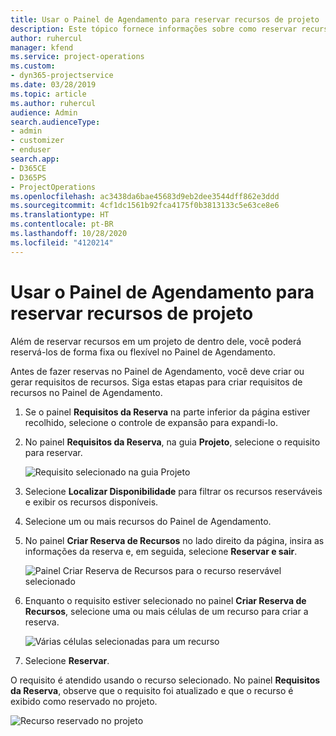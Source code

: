```yaml
---
title: Usar o Painel de Agendamento para reservar recursos de projeto
description: Este tópico fornece informações sobre como reservar recursos.
author: ruhercul
manager: kfend
ms.service: project-operations
ms.custom:
- dyn365-projectservice
ms.date: 03/28/2019
ms.topic: article
ms.author: ruhercul
audience: Admin
search.audienceType:
- admin
- customizer
- enduser
search.app:
- D365CE
- D365PS
- ProjectOperations
ms.openlocfilehash: ac3438da6bae45683d9eb2dee3544dff862e3ddd
ms.sourcegitcommit: 4cf1dc1561b92fca4175f0b3813133c5e63ce8e6
ms.translationtype: HT
ms.contentlocale: pt-BR
ms.lasthandoff: 10/28/2020
ms.locfileid: "4120214"
---
```

# <a name="use-the-schedule-board-to-book-project-resources"></a>Usar o Painel de Agendamento para reservar recursos de projeto

Além de reservar recursos em um projeto de dentro dele, você poderá reservá-los de forma fixa ou flexível no Painel de Agendamento.

Antes de fazer reservas no Painel de Agendamento, você deve criar ou gerar requisitos de recursos. Siga estas etapas para criar requisitos de recursos no Painel de Agendamento.

1. Se o painel **Requisitos da Reserva** na parte inferior da página estiver recolhido, selecione o controle de expansão para expandi-lo.
2. No painel **Requisitos da Reserva**, na guia **Projeto**, selecione o requisito para reservar.

    ![Requisito selecionado na guia Projeto](media/Resource-Management-image73.png)

3. Selecione **Localizar Disponibilidade** para filtrar os recursos reserváveis e exibir os recursos disponíveis. 
4. Selecione um ou mais recursos do Painel de Agendamento. 
5. No painel **Criar Reserva de Recursos** no lado direito da página, insira as informações da reserva e, em seguida, selecione **Reservar e sair**.

    ![Painel Criar Reserva de Recursos para o recurso reservável selecionado](media/Resource-Management-image74.png)

6. Enquanto o requisito estiver selecionado no painel **Criar Reserva de Recursos**, selecione uma ou mais células de um recurso para criar a reserva.

    ![Várias células selecionadas para um recurso](media/Resource-Management-image75.png)

7. Selecione **Reservar**.

O requisito é atendido usando o recurso selecionado. No painel **Requisitos da Reserva**, observe que o requisito foi atualizado e que o recurso é exibido como reservado no projeto.

![Recurso reservado no projeto](media/Resource-Management-image76.png)
